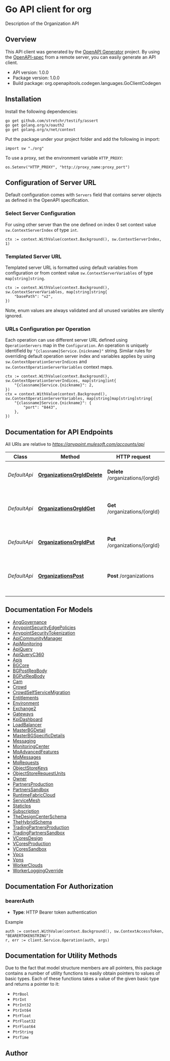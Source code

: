 # Go API client for org

Description of the Organization API

## Overview
This API client was generated by the [OpenAPI Generator](https://openapi-generator.tech) project.  By using the [OpenAPI-spec](https://www.openapis.org/) from a remote server, you can easily generate an API client.

- API version: 1.0.0
- Package version: 1.0.0
- Build package: org.openapitools.codegen.languages.GoClientCodegen

## Installation

Install the following dependencies:

```shell
go get github.com/stretchr/testify/assert
go get golang.org/x/oauth2
go get golang.org/x/net/context
```

Put the package under your project folder and add the following in import:

```golang
import sw "./org"
```

To use a proxy, set the environment variable `HTTP_PROXY`:

```golang
os.Setenv("HTTP_PROXY", "http://proxy_name:proxy_port")
```

## Configuration of Server URL

Default configuration comes with `Servers` field that contains server objects as defined in the OpenAPI specification.

### Select Server Configuration

For using other server than the one defined on index 0 set context value `sw.ContextServerIndex` of type `int`.

```golang
ctx := context.WithValue(context.Background(), sw.ContextServerIndex, 1)
```

### Templated Server URL

Templated server URL is formatted using default variables from configuration or from context value `sw.ContextServerVariables` of type `map[string]string`.

```golang
ctx := context.WithValue(context.Background(), sw.ContextServerVariables, map[string]string{
	"basePath": "v2",
})
```

Note, enum values are always validated and all unused variables are silently ignored.

### URLs Configuration per Operation

Each operation can use different server URL defined using `OperationServers` map in the `Configuration`.
An operation is uniquely identifield by `"{classname}Service.{nickname}"` string.
Similar rules for overriding default operation server index and variables applies by using `sw.ContextOperationServerIndices` and `sw.ContextOperationServerVariables` context maps.

```
ctx := context.WithValue(context.Background(), sw.ContextOperationServerIndices, map[string]int{
	"{classname}Service.{nickname}": 2,
})
ctx = context.WithValue(context.Background(), sw.ContextOperationServerVariables, map[string]map[string]string{
	"{classname}Service.{nickname}": {
		"port": "8443",
	},
})
```

## Documentation for API Endpoints

All URIs are relative to *https://anypoint.mulesoft.com/accounts/api*

Class | Method | HTTP request | Description
------------ | ------------- | ------------- | -------------
*DefaultApi* | [**OrganizationsOrgIdDelete**](docs/DefaultApi.md#organizationsorgiddelete) | **Delete** /organizations/{orgId} | Delete a Business Group by its id.
*DefaultApi* | [**OrganizationsOrgIdGet**](docs/DefaultApi.md#organizationsorgidget) | **Get** /organizations/{orgId} | Returns the business Group instance with the given id.
*DefaultApi* | [**OrganizationsOrgIdPut**](docs/DefaultApi.md#organizationsorgidput) | **Put** /organizations/{orgId} | Put a Business Group by its id.
*DefaultApi* | [**OrganizationsPost**](docs/DefaultApi.md#organizationspost) | **Post** /organizations | Creates a new Business Group within an organization.


## Documentation For Models

 - [AngGovernance](docs/AngGovernance.md)
 - [AnypointSecurityEdgePolicies](docs/AnypointSecurityEdgePolicies.md)
 - [AnypointSecurityTokenization](docs/AnypointSecurityTokenization.md)
 - [ApiCommunityManager](docs/ApiCommunityManager.md)
 - [ApiMonitoring](docs/ApiMonitoring.md)
 - [ApiQuery](docs/ApiQuery.md)
 - [ApiQueryC360](docs/ApiQueryC360.md)
 - [Apis](docs/Apis.md)
 - [BGCore](docs/BGCore.md)
 - [BGPostReqBody](docs/BGPostReqBody.md)
 - [BGPutReqBody](docs/BGPutReqBody.md)
 - [Cam](docs/Cam.md)
 - [Crowd](docs/Crowd.md)
 - [CrowdSelfServiceMigration](docs/CrowdSelfServiceMigration.md)
 - [Entitlements](docs/Entitlements.md)
 - [Environment](docs/Environment.md)
 - [Exchange2](docs/Exchange2.md)
 - [Gateways](docs/Gateways.md)
 - [KpiDashboard](docs/KpiDashboard.md)
 - [LoadBalancer](docs/LoadBalancer.md)
 - [MasterBGDetail](docs/MasterBGDetail.md)
 - [MasterBGSpecificDetails](docs/MasterBGSpecificDetails.md)
 - [Messaging](docs/Messaging.md)
 - [MonitoringCenter](docs/MonitoringCenter.md)
 - [MqAdvancedFeatures](docs/MqAdvancedFeatures.md)
 - [MqMessages](docs/MqMessages.md)
 - [MqRequests](docs/MqRequests.md)
 - [ObjectStoreKeys](docs/ObjectStoreKeys.md)
 - [ObjectStoreRequestUnits](docs/ObjectStoreRequestUnits.md)
 - [Owner](docs/Owner.md)
 - [PartnersProduction](docs/PartnersProduction.md)
 - [PartnersSandbox](docs/PartnersSandbox.md)
 - [RuntimeFabricCloud](docs/RuntimeFabricCloud.md)
 - [ServiceMesh](docs/ServiceMesh.md)
 - [StaticIps](docs/StaticIps.md)
 - [Subscription](docs/Subscription.md)
 - [TheDesignCenterSchema](docs/TheDesignCenterSchema.md)
 - [TheHybridSchema](docs/TheHybridSchema.md)
 - [TradingPartnersProduction](docs/TradingPartnersProduction.md)
 - [TradingPartnersSandbox](docs/TradingPartnersSandbox.md)
 - [VCoresDesign](docs/VCoresDesign.md)
 - [VCoresProduction](docs/VCoresProduction.md)
 - [VCoresSandbox](docs/VCoresSandbox.md)
 - [Vpcs](docs/Vpcs.md)
 - [Vpns](docs/Vpns.md)
 - [WorkerClouds](docs/WorkerClouds.md)
 - [WorkerLoggingOverride](docs/WorkerLoggingOverride.md)


## Documentation For Authorization



### bearerAuth

- **Type**: HTTP Bearer token authentication

Example

```golang
auth := context.WithValue(context.Background(), sw.ContextAccessToken, "BEARERTOKENSTRING")
r, err := client.Service.Operation(auth, args)
```


## Documentation for Utility Methods

Due to the fact that model structure members are all pointers, this package contains
a number of utility functions to easily obtain pointers to values of basic types.
Each of these functions takes a value of the given basic type and returns a pointer to it:

* `PtrBool`
* `PtrInt`
* `PtrInt32`
* `PtrInt64`
* `PtrFloat`
* `PtrFloat32`
* `PtrFloat64`
* `PtrString`
* `PtrTime`

## Author




